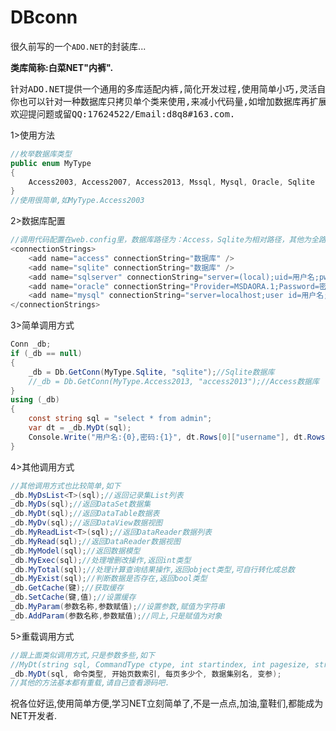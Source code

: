DBconn
======

很久前写的一个`ADO.NET`的封装库...

**类库简称:白菜NET"内裤".**
<pre>
针对ADO.NET提供一个通用的多库适配内裤,简化开发过程,使用简单小巧,灵活自活,
你也可以针对一种数据库只拷贝单个类来使用,来减小代码量,如增加数据库再扩展.
欢迎提问题或留QQ:17624522/Email:d8q8#163.com.
</pre>

1>使用方法

```c#
//枚举数据库类型
public enum MyType
{
    Access2003, Access2007, Access2013, Mssql, Mysql, Oracle, Sqlite
}
//使用很简单,如MyType.Access2003
```

2>数据库配置
```c#
//调用代码配置在web.config里，数据库路径为：Access，Sqlite为相对路径，其他为全路径
<connectionStrings>
    <add name="access" connectionString="数据库" />
    <add name="sqlite" connectionString="数据库" />
    <add name="sqlserver" connectionString="server=(local);uid=用户名;pwd=密码;database=数据库" />
    <add name="oracle" connectionString="Provider=MSDAORA.1;Password=密码;User ID=用户名;Data Source=数据库" />
    <add name="mysql" connectionString="server=localhost;user id=用户名;password=密码;database=数据库" />
</connectionStrings>
```
3>简单调用方式
```c#
Conn _db;
if (_db == null)
{
    _db = Db.GetConn(MyType.Sqlite, "sqlite");//Sqlite数据库
    //_db = Db.GetConn(MyType.Access2013, "access2013");//Access数据库
}
using (_db)
{
    const string sql = "select * from admin";
    var dt = _db.MyDt(sql);
    Console.Write("用户名:{0},密码:{1}", dt.Rows[0]["username"], dt.Rows[0]["password"]);
}
```
4>其他调用方式
```c#
//其他调用方式也比较简单,如下
_db.MyDsList<T>(sql);//返回记录集List列表
_db.MyDs(sql);//返回DataSet数据集
_db.MyDt(sql);//返回DataTable数据表
_db.MyDv(sql);//返回DataView数据视图
_db.MyReadList<T>(sql);//返回DataReader数据列表
_db.MyRead(sql);//返回DataReader数据视图
_db.MyModel(sql);//返回数据模型
_db.MyExec(sql);//处理增删改操作,返回int类型
_db.MyTotal(sql);//处理计算查询结果操作,返回object类型,可自行转化成总数
_db.MyExist(sql);//判断数据是否存在,返回bool类型
_db.GetCache(键);//获取缓存
_db.SetCache(键,值);//设置缓存
_db.MyParam(参数名称,参数赋值);//设置参数,赋值为字符串
_db.AddParam(参数名称,参数赋值);//同上,只是赋值为对象
```
5>重载调用方式
```c#
//跟上面类似调用方式,只是参数多些,如下
//MyDt(string sql, CommandType ctype, int startindex, int pagesize, string dataname, params IDataParameter[] param)
_db.MyDt(sql, 命令类型, 开始页数索引, 每页多少个, 数据集别名, 变参);
//其他的方法基本都有重载,请自己查看源码吧.
```

祝各位好运,使用简单方便,学习NET立刻简单了,不是一点点,加油,童鞋们,都能成为NET开发者.